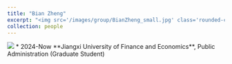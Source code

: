 ```yaml
---
title: "Bian Zheng"
excerpt: "<img src='/images/group/BianZheng_small.jpg' class='rounded-corners'><br/>Graduate Student (2024)"
collection: people
---
```

<img src='/images/group/BianZheng_small.jpg' class='rounded-corners'>
* 2024-Now **Jiangxi University of Finance and Economics**, Public Administration (Graduate Student)
